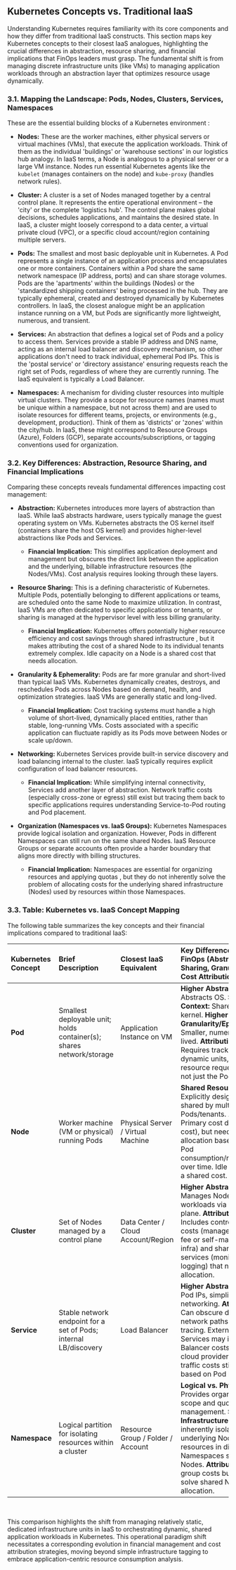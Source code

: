 ## Kubernetes Concepts vs. Traditional IaaS

Understanding Kubernetes requires familiarity with its core components and how they differ from traditional IaaS constructs. This section maps key Kubernetes concepts to their closest IaaS analogues, highlighting the crucial differences in abstraction, resource sharing, and financial implications that FinOps leaders must grasp. The fundamental shift is from managing discrete infrastructure units (like VMs) to managing application workloads through an abstraction layer that optimizes resource usage dynamically.

### 3.1. Mapping the Landscape: Pods, Nodes, Clusters, Services, Namespaces

These are the essential building blocks of a Kubernetes environment :  

- **Nodes:** These are the worker machines, either physical servers or virtual machines (VMs), that execute the application workloads. Think of them as the individual 'buildings' or 'warehouse sections' in our logistics hub analogy. In IaaS terms, a Node is analogous to a physical server or a large VM instance. Nodes run essential Kubernetes agents like the `kubelet` (manages containers on the node) and `kube-proxy` (handles network rules).  
    
- **Cluster:** A cluster is a set of Nodes managed together by a central control plane. It represents the entire operational environment – the 'city' or the complete 'logistics hub'. The control plane makes global decisions, schedules applications, and maintains the desired state. In IaaS, a cluster might loosely correspond to a data center, a virtual private cloud (VPC), or a specific cloud account/region containing multiple servers.  
    
- **Pods:** The smallest and most basic deployable unit in Kubernetes. A Pod represents a single instance of an application process and encapsulates one or more containers. Containers within a Pod share the same network namespace (IP address, ports) and can share storage volumes. Pods are the 'apartments' within the buildings (Nodes) or the 'standardized shipping containers' being processed in the hub. They are typically ephemeral, created and destroyed dynamically by Kubernetes controllers. In IaaS, the closest analogue might be an application instance running on a VM, but Pods are significantly more lightweight, numerous, and transient.  
    
- **Services:** An abstraction that defines a logical set of Pods and a policy to access them. Services provide a stable IP address and DNS name, acting as an internal load balancer and discovery mechanism, so other applications don't need to track individual, ephemeral Pod IPs. This is the 'postal service' or 'directory assistance' ensuring requests reach the right set of Pods, regardless of where they are currently running. The IaaS equivalent is typically a Load Balancer.  
    
- **Namespaces:** A mechanism for dividing cluster resources into multiple virtual clusters. They provide a scope for resource names (names must be unique within a namespace, but not across them) and are used to isolate resources for different teams, projects, or environments (e.g., development, production). Think of them as 'districts' or 'zones' within the city/hub. In IaaS, these might correspond to Resource Groups (Azure), Folders (GCP), separate accounts/subscriptions, or tagging conventions used for organization.  
    

### 3.2. Key Differences: Abstraction, Resource Sharing, and Financial Implications

Comparing these concepts reveals fundamental differences impacting cost management:

- **Abstraction:** Kubernetes introduces more layers of abstraction than IaaS. While IaaS abstracts hardware, users typically manage the guest operating system on VMs. Kubernetes abstracts the OS kernel itself (containers share the host OS kernel) and provides higher-level abstractions like Pods and Services. 
	- **Financial Implication:** This simplifies application deployment and management but obscures the direct link between the application and the underlying, billable infrastructure resources (the Nodes/VMs). Cost analysis requires looking through these layers.  
    
- **Resource Sharing:** This is a defining characteristic of Kubernetes. Multiple Pods, potentially belonging to different applications or teams, are scheduled onto the same Node to maximize utilization. In contrast, IaaS VMs are often dedicated to specific applications or tenants, or sharing is managed at the hypervisor level with less billing granularity. 
	- **Financial Implication:** Kubernetes offers potentially higher resource efficiency and cost savings through shared infrastructure , but it makes attributing the cost of a shared Node to its individual tenants extremely complex. Idle capacity on a Node is a shared cost that needs allocation.  
    
- **Granularity & Ephemerality:** Pods are far more granular and short-lived than typical IaaS VMs. Kubernetes dynamically creates, destroys, and reschedules Pods across Nodes based on demand, health, and optimization strategies. IaaS VMs are generally static and long-lived.
	- **Financial Implication:** Cost tracking systems must handle a high volume of short-lived, dynamically placed entities, rather than stable, long-running VMs. Costs associated with a specific application can fluctuate rapidly as its Pods move between Nodes or scale up/down.  
    
- **Networking:** Kubernetes Services provide built-in service discovery and load balancing internal to the cluster. IaaS typically requires explicit configuration of load balancer resources.
	- **Financial Implication:** While simplifying internal connectivity, Services add another layer of abstraction. Network traffic costs (especially cross-zone or egress) still exist but tracing them back to specific applications requires understanding Service-to-Pod routing and Pod placement.  
    
- **Organization (Namespaces vs. IaaS Groups):** Kubernetes Namespaces provide logical isolation and organization. However, Pods in different Namespaces can still run on the same shared Nodes. IaaS Resource Groups or separate accounts often provide a harder boundary that aligns more directly with billing structures. 
	- **Financial Implication:** Namespaces are essential for organizing resources and applying quotas , but they do not inherently solve the problem of allocating costs for the underlying shared infrastructure (Nodes) used by resources within those Namespaces.  
    

### 3.3. Table: Kubernetes vs. IaaS Concept Mapping

The following table summarizes the key concepts and their financial implications compared to traditional IaaS:

|Kubernetes Concept|Brief Description|Closest IaaS Equivalent|Key Differences for FinOps (Abstraction, Sharing, Granularity, Cost Attribution)|
|:--|:--|:--|:--|
|**Pod**|Smallest deployable unit; holds container(s); shares network/storage|Application Instance on VM|**Higher Abstraction:** Abstracts OS. **Shared Context:** Shares Node OS kernel. **Higher Granularity/Ephemerality:** Smaller, numerous, short-lived. **Attribution:** Requires tracking many dynamic units, cost tied to resource requests/usage, not just the Pod itself.|
|**Node**|Worker machine (VM or physical) running Pods|Physical Server / Virtual Machine|**Shared Resource:** Explicitly designed to be shared by multiple Pods/tenants. **Attribution:** Primary cost driver (VM cost), but needs complex allocation based on tenant Pod consumption/requests over time. Idle capacity is a shared cost.|
|**Cluster**|Set of Nodes managed by a control plane|Data Center / Cloud Account/Region|**Higher Abstraction:** Manages Nodes and workloads via control plane. **Attribution:** Includes control plane costs (managed service fee or self-managed infra) and shared cluster services (monitoring, logging) that need allocation.|
|**Service**|Stable network endpoint for a set of Pods; internal LB/discovery|Load Balancer|**Higher Abstraction:** Hides Pod IPs, simplifies internal networking. **Attribution:** Can obscure direct network paths for cost tracing. External-facing Services may incur Load Balancer costs from the cloud provider. Network traffic costs still apply based on Pod locations.|
|**Namespace**|Logical partition for isolating resources within a cluster|Resource Group / Folder / Account|**Logical vs. Physical:** Provides organizational scope and quota management. **Shared Infrastructure:** Does not inherently isolate underlying Node costs; resources in different Namespaces share Nodes. **Attribution:** Helps group costs but doesn't solve shared Node allocation.|

 

This comparison highlights the shift from managing relatively static, dedicated infrastructure units in IaaS to orchestrating dynamic, shared application workloads in Kubernetes. This operational paradigm shift necessitates a corresponding evolution in financial management and cost attribution strategies, moving beyond simple infrastructure tagging to embrace application-centric resource consumption analysis.
